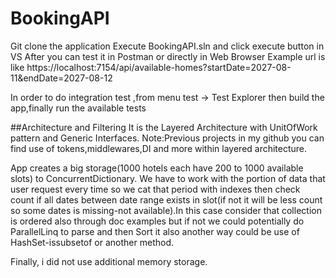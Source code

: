 # BookingAPI

Git clone the application 
Execute BookingAPI.sln and click execute button in VS
After you can test it in Postman or directly in Web Browser
Example url is like https://localhost:7154/api/available-homes?startDate=2027-08-11&endDate=2027-08-12

In order to do integration test ,from menu test -> Test Explorer then build the app,finally run the available tests

##Architecture and Filtering
It is the Layered Architecture with UnitOfWork pattern and Generic Interfaces.
Note:Previous projects in my github you can find use of tokens,middlewares,DI and more within layered architecture.

App creates a big storage(1000 hotels each have 200 to 1000 available slots) to ConcurrentDictionary.
We have to work with the portion of data that user request every time so we cat that period with indexes then check count if all dates between date range exists in slot(if not it will be less count so some dates is missing-not available).In this case consider that collection is ordered also through doc examples but if not we could potentially do ParallelLinq to parse and then Sort it also another way could be use of HashSet-issubsetof or another method.

Finally, i did not use additional memory storage.



